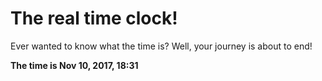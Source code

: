 # The real time clock!

Ever wanted to know what the time is? Well, your journey is about to end!

**The time is Nov 10, 2017, 18:31**